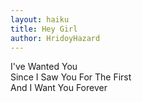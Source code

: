 ```yaml
---
layout: haiku
title: Hey Girl
author: HridoyHazard
---
```


I've Wanted You<br>
Since I Saw You For The First<br>
And I Want You Forever<br>